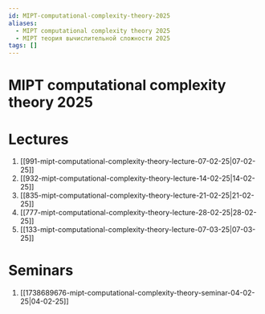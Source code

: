 ```yaml
---
id: MIPT-computational-complexity-theory-2025
aliases:
  - MIPT computational complexity theory 2025
  - MIPT теория вычислительной сложности 2025
tags: []
---
```


# MIPT computational complexity theory 2025
# Lectures
1. [[991-mipt-computational-complexity-theory-lecture-07-02-25|07-02-25]]
2. [[932-mipt-computational-complexity-theory-lecture-14-02-25|14-02-25]]
3. [[835-mipt-computational-complexity-theory-lecture-21-02-25|21-02-25]]
4. [[777-mipt-computational-complexity-theory-lecture-28-02-25|28-02-25]]
5. [[133-mipt-computational-complexity-theory-lecture-07-03-25|07-03-25]]

# Seminars
1. [[1738689676-mipt-computational-complexity-theory-seminar-04-02-25|04-02-25]]

